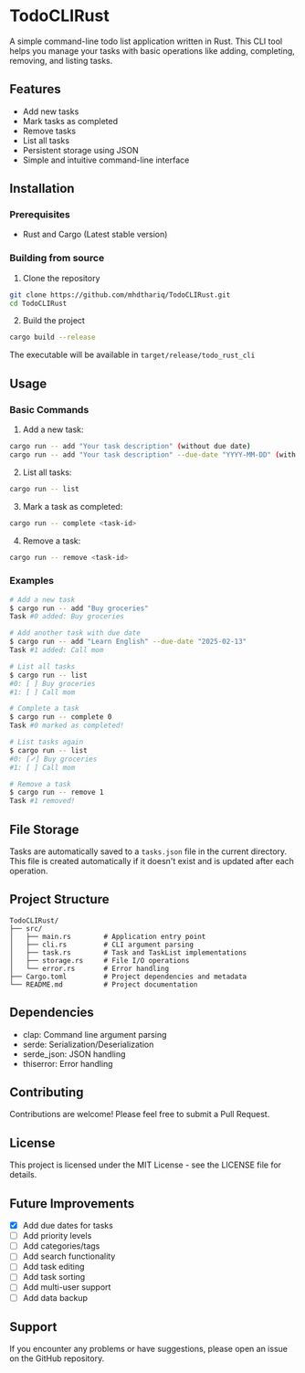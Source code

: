 # TodoCLIRust

A simple command-line todo list application written in Rust. This CLI tool helps you manage your tasks with basic operations like adding, completing, removing, and listing tasks.

## Features

- Add new tasks
- Mark tasks as completed
- Remove tasks
- List all tasks
- Persistent storage using JSON
- Simple and intuitive command-line interface

## Installation

### Prerequisites

- Rust and Cargo (Latest stable version)

### Building from source

1. Clone the repository
```bash
git clone https://github.com/mhdthariq/TodoCLIRust.git
cd TodoCLIRust
```

2. Build the project
```bash
cargo build --release
```

The executable will be available in `target/release/todo_rust_cli`

## Usage

### Basic Commands

1. Add a new task:
```bash
cargo run -- add "Your task description" (without due date)
cargo run -- add "Your task description" --due-date "YYYY-MM-DD" (with due date)
```

2. List all tasks:
```bash
cargo run -- list
```

3. Mark a task as completed:
```bash
cargo run -- complete <task-id>
```

4. Remove a task:
```bash
cargo run -- remove <task-id>
```

### Examples

```bash
# Add a new task
$ cargo run -- add "Buy groceries"
Task #0 added: Buy groceries

# Add another task with due date
$ cargo run -- add "Learn English" --due-date "2025-02-13"
Task #1 added: Call mom

# List all tasks
$ cargo run -- list
#0: [ ] Buy groceries
#1: [ ] Call mom

# Complete a task
$ cargo run -- complete 0
Task #0 marked as completed!

# List tasks again
$ cargo run -- list
#0: [✓] Buy groceries
#1: [ ] Call mom

# Remove a task
$ cargo run -- remove 1
Task #1 removed!
```

## File Storage

Tasks are automatically saved to a `tasks.json` file in the current directory. This file is created automatically if it doesn't exist and is updated after each operation.

## Project Structure

```
TodoCLIRust/
├── src/
│   ├── main.rs        # Application entry point
│   ├── cli.rs         # CLI argument parsing
│   ├── task.rs        # Task and TaskList implementations
│   ├── storage.rs     # File I/O operations
│   └── error.rs       # Error handling
├── Cargo.toml         # Project dependencies and metadata
└── README.md          # Project documentation
```

## Dependencies

- clap: Command line argument parsing
- serde: Serialization/Deserialization
- serde_json: JSON handling
- thiserror: Error handling

## Contributing

Contributions are welcome! Please feel free to submit a Pull Request.

## License

This project is licensed under the MIT License - see the LICENSE file for details.

## Future Improvements

- [x] Add due dates for tasks
- [ ] Add priority levels
- [ ] Add categories/tags
- [ ] Add search functionality
- [ ] Add task editing
- [ ] Add task sorting
- [ ] Add multi-user support
- [ ] Add data backup

## Support

If you encounter any problems or have suggestions, please open an issue on the GitHub repository.

